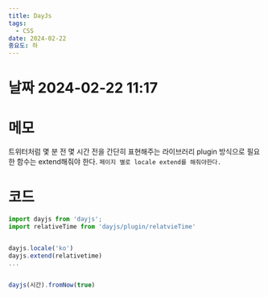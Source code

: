 ```yaml
---
title: DayJs
tags:
  - CSS
date: 2024-02-22
중요도: 하
---
```

# 날짜  2024-02-22 11:17

# 메모

 트위터처럼 몇 분 전 몇 시간 전을 간단히 표현해주는 라이브러리
 plugin 방식으로 필요한 함수는 extend해줘야 한다.
  `페이지 별로 locale extend를 해줘야한다.`
# 코드
```javascript
import dayjs from 'dayjs';
import relativeTime from 'dayjs/plugin/relatvieTime'


dayjs.locale('ko')
dayjs.extend(relativetime)
...


dayjs(시간).fromNow(true)

```